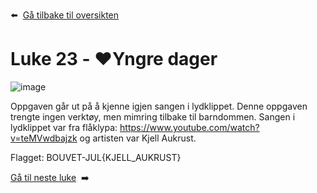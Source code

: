 :arrow_left: &nbsp;[Gå tilbake til oversikten](../README.md)

# Luke 23 - ❤️Yngre dager

![image](https://user-images.githubusercontent.com/31406902/211221159-b981e68b-c427-4e12-bd9a-3428bb45abaf.png)


Oppgaven går ut på å kjenne igjen sangen i lydklippet. Denne oppgaven trengte ingen verktøy, men mimring tilbake til barndommen.
Sangen i lydklippet var fra flåklypa: https://www.youtube.com/watch?v=teMVwdbajzk og artisten var Kjell Aukrust.


Flagget: BOUVET-JUL{KJELL_AUKRUST}


[Gå til neste luke](Luke24.md)&nbsp; :arrow_right:
